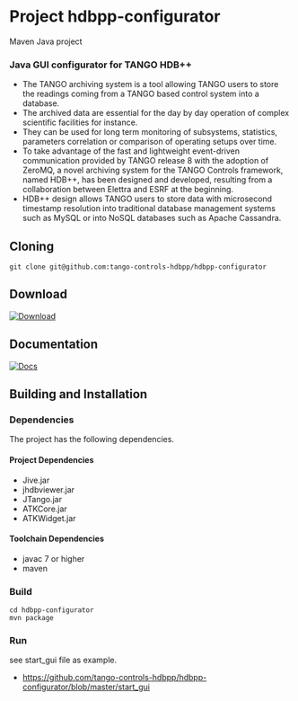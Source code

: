 # Project hdbpp-configurator

Maven Java project

### Java GUI configurator for TANGO HDB++

 - The TANGO archiving system is a tool allowing TANGO users to store the readings coming from a TANGO based control system into a database.
 - The archived data are essential for the day by day operation of complex scientific facilities for instance.
 - They can be used for long term monitoring of subsystems, statistics, parameters correlation or comparison of operating setups over time.
 - To take advantage of the fast and lightweight event-driven communication provided by TANGO release 8 with the adoption of ZeroMQ,
	    a novel archiving system for the TANGO Controls framework, named HDB++, has been designed and developed,
	    resulting from a collaboration between Elettra and ESRF at the beginning.
 - HDB++ design allows TANGO users to store data with microsecond timestamp resolution into traditional database management systems
	    such as MySQL or into NoSQL databases such as Apache Cassandra. 


## Cloning

```
git clone git@github.com:tango-controls-hdbpp/hdbpp-configurator
```

## Download

[ ![Download](https://api.bintray.com/packages/tango-controls/maven/hdbpp-configurator/images/download.svg) ](https://bintray.com/tango-controls/maven/hdbpp-configurator/_latestVersion)

## Documentation 

[![Docs](https://img.shields.io/badge/Latest-Docs-orange.svg)](http://www.esrf.fr/computing/cs/tango/tango_doc/tools_doc/hdb++-configurator/index.html)


## Building and Installation

### Dependencies

The project has the following dependencies.

#### Project Dependencies 

* Jive.jar
* jhdbviewer.jar
* JTango.jar
* ATKCore.jar
* ATKWidget.jar
  

#### Toolchain Dependencies 

* javac 7 or higher
* maven
  


### Build

```
cd hdbpp-configurator
mvn package
```

### Run 
see start_gui file as example.
 - https://github.com/tango-controls-hdbpp/hdbpp-configurator/blob/master/start_gui
